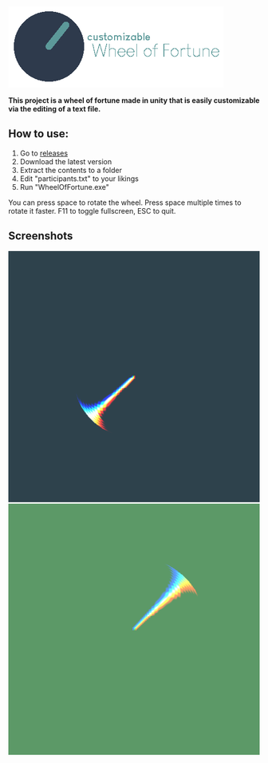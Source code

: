 ![Customizable Wheel of Fortune](https://github.com/AriHanan/CustomizableWheelOfFortune/raw/master/readmestuff/logo.png "Customizable Wheel of Fortune")

**This project is a wheel of fortune made in unity that is easily customizable via the editing of a text file.**

## How to use:
1. Go to [releases](https://github.com/AriHanan/CustomizableWheelOfFortune/releases)
2. Download the latest version
3. Extract the contents to a folder
4. Edit "participants.txt" to your likings
5. Run "WheelOfFortune.exe"

You can press space to rotate the wheel.
Press space multiple times to rotate it faster.
F11 to toggle fullscreen, ESC to quit.

## Screenshots
![Screenshot1](https://github.com/AriHanan/CustomizableWheelOfFortune/raw/master/readmestuff/GIF1.gif "Screenshot1")
![Screenshot2](https://github.com/AriHanan/CustomizableWheelOfFortune/raw/master/readmestuff/GIF2.gif "Screenshot2")
